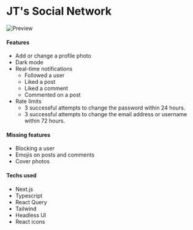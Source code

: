 # JT's Social Network

![Preview](https://res.cloudinary.com/dt9ntq5vr/image/upload/v1642796423/social/preview_jh1bug.gif)

#### Features
* Add or change a profile photo
* Dark mode
* Real-time notifications
	* Followed a user
	* Liked a post
	* Liked a comment
	* Commented on a post
* Rate limits
	* 3 successful attempts to change the password within 24 hours.
	* 3 successful attempts to change the email address or username within 72 hours.

#### Missing features
* Blocking a user
* Emojis on posts and comments
* Cover photos

#### Techs used
* Next.js
* Typescript
* React Query
* Tailwind
* Headless UI
* React icons
